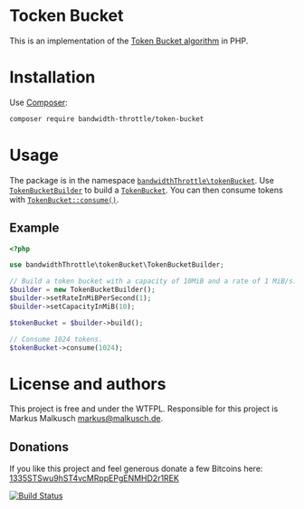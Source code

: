 # Tocken Bucket

This is an implementation of the [Token Bucket algorithm](https://en.wikipedia.org/wiki/Token_bucket)
in PHP.

# Installation

Use [Composer](https://getcomposer.org/):

```sh
composer require bandwidth-throttle/token-bucket
```

# Usage

The package is in the namespace
[`bandwidthThrottle\tokenBucket`](http://bandwidth-throttle.github.io/token-bucket/api/namespace-bandwidthThrottle.tokenBucket.html).
Use [`TokenBucketBuilder`](http://bandwidth-throttle.github.io/token-bucket/api/class-bandwidthThrottle.tokenBucket.TokenBucketBuilder.html)
to build a [`TokenBucket`](http://bandwidth-throttle.github.io/token-bucket/api/class-bandwidthThrottle.tokenBucket.TokenBucket.html).
You can then consume tokens with
[`TokenBucket::consume()`](http://bandwidth-throttle.github.io/token-bucket/api/class-bandwidthThrottle.tokenBucket.TokenBucket.html#_consume).

## Example

```php
<?php

use bandwidthThrottle\tokenBucket\TokenBucketBuilder;

// Build a token bucket with a capacity of 10MiB and a rate of 1 MiB/s.
$builder = new TokenBucketBuilder();
$builder->setRateInMiBPerSecond(1);
$builder->setCapacityInMiB(10);

$tokenBucket = $builder->build();

// Consume 1024 tokens.
$tokenBucket->consume(1024);
```

# License and authors

This project is free and under the WTFPL.
Responsible for this project is Markus Malkusch markus@malkusch.de.

## Donations

If you like this project and feel generous donate a few Bitcoins here:
[1335STSwu9hST4vcMRppEPgENMHD2r1REK](bitcoin:1335STSwu9hST4vcMRppEPgENMHD2r1REK)

[![Build Status](https://travis-ci.org/bandwidth-throttle/token-bucket.svg?branch=master)](https://travis-ci.org/bandwidth-throttle/token-bucket)
